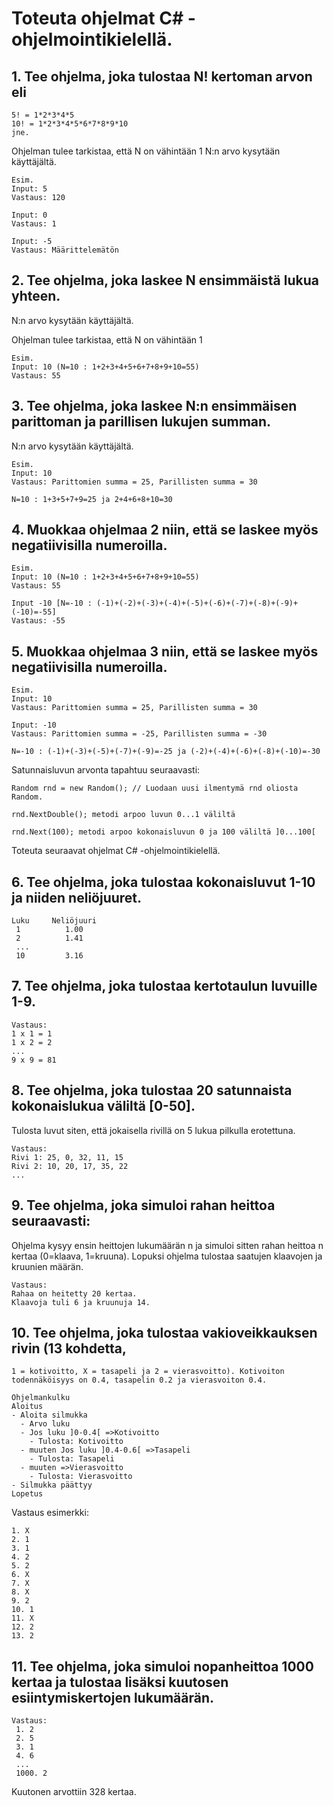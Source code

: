# Toteuta ohjelmat C# -ohjelmointikielellä.

## 1. Tee ohjelma, joka tulostaa N! kertoman arvon eli

    5! = 1*2*3*4*5
    10! = 1*2*3*4*5*6*7*8*9*10
    jne.

Ohjelman tulee tarkistaa, että N on vähintään 1
N:n arvo kysytään käyttäjältä.

    Esim.
    Input: 5
    Vastaus: 120

    Input: 0
    Vastaus: 1

    Input: -5
    Vastaus: Määrittelemätön


## 2. Tee ohjelma, joka laskee N ensimmäistä lukua yhteen.

N:n arvo kysytään käyttäjältä.

Ohjelman tulee tarkistaa, että N on vähintään 1

    Esim.
    Input: 10 (N=10 : 1+2+3+4+5+6+7+8+9+10=55)
    Vastaus: 55

## 3. Tee ohjelma, joka laskee N:n ensimmäisen parittoman ja parillisen lukujen summan.

N:n arvo kysytään käyttäjältä.

    Esim.
    Input: 10
    Vastaus: Parittomien summa = 25, Parillisten summa = 30

    N=10 : 1+3+5+7+9=25 ja 2+4+6+8+10=30

## 4. Muokkaa ohjelmaa 2 niin, että se laskee myös negatiivisilla numeroilla.

    Esim.
    Input: 10 (N=10 : 1+2+3+4+5+6+7+8+9+10=55)
    Vastaus: 55

    Input -10 [N=-10 : (-1)+(-2)+(-3)+(-4)+(-5)+(-6)+(-7)+(-8)+(-9)+(-10)=-55]
    Vastaus: -55

## 5. Muokkaa ohjelmaa 3 niin, että se laskee myös negatiivisilla numeroilla.

    Esim.
    Input: 10
    Vastaus: Parittomien summa = 25, Parillisten summa = 30

    Input: -10
    Vastaus: Parittomien summa = -25, Parillisten summa = -30

    N=-10 : (-1)+(-3)+(-5)+(-7)+(-9)=-25 ja (-2)+(-4)+(-6)+(-8)+(-10)=-30

Satunnaisluvun arvonta tapahtuu seuraavasti:

    Random rnd = new Random(); // Luodaan uusi ilmentymä rnd oliosta Random.

    rnd.NextDouble(); metodi arpoo luvun 0...1 väliltä

    rnd.Next(100); metodi arpoo kokonaisluvun 0 ja 100 väliltä ]0...100[


Toteuta seuraavat ohjelmat C# -ohjelmointikielellä.

## 6. Tee ohjelma, joka tulostaa kokonaisluvut 1-10 ja niiden neliöjuuret.

    Luku     Neliöjuuri
     1          1.00
     2          1.41
     ...
     10         3.16

## 7. Tee ohjelma, joka tulostaa kertotaulun luvuille 1-9.

    Vastaus:
    1 x 1 = 1
    1 x 2 = 2
    ...
    9 x 9 = 81

## 8. Tee ohjelma, joka tulostaa 20 satunnaista kokonaislukua väliltä [0-50].

Tulosta luvut siten, että jokaisella rivillä on 5 lukua pilkulla erotettuna.

    Vastaus:
    Rivi 1: 25, 0, 32, 11, 15
    Rivi 2: 10, 20, 17, 35, 22
    ...

## 9. Tee ohjelma, joka simuloi rahan heittoa seuraavasti:

Ohjelma kysyy ensin heittojen lukumäärän n ja simuloi
sitten rahan heittoa n kertaa (0=klaava, 1=kruuna).
Lopuksi ohjelma tulostaa saatujen klaavojen ja kruunien määrän.

    Vastaus:
    Rahaa on heitetty 20 kertaa.
    Klaavoja tuli 6 ja kruunuja 14.

## 10. Tee ohjelma, joka tulostaa vakioveikkauksen rivin (13 kohdetta,


    1 = kotivoitto, X = tasapeli ja 2 = vierasvoitto). Kotivoiton todennäköisyys on 0.4, tasapelin 0.2 ja vierasvoiton 0.4.

    Ohjelmankulku
    Aloitus
    - Aloita silmukka
      - Arvo luku
      - Jos luku ]0-0.4[ =>Kotivoitto
        - Tulosta: Kotivoitto
      - muuten Jos luku ]0.4-0.6[ =>Tasapeli
        - Tulosta: Tasapeli
      - muuten =>Vierasvoitto
        - Tulosta: Vierasvoitto
    - Silmukka päättyy
    Lopetus

Vastaus esimerkki:

    1. X
    2. 1
    3. 1
    4. 2
    5. 2
    6. X
    7. X
    8. X
    9. 2
    10. 1
    11. X
    12. 2
    13. 2

## 11. Tee ohjelma, joka simuloi nopanheittoa 1000 kertaa ja tulostaa  lisäksi kuutosen esiintymiskertojen lukumäärän.

    Vastaus:
     1. 2
     2. 5
     3. 1
     4. 6
     ...
     1000. 2

Kuutonen arvottiin 328 kertaa.
